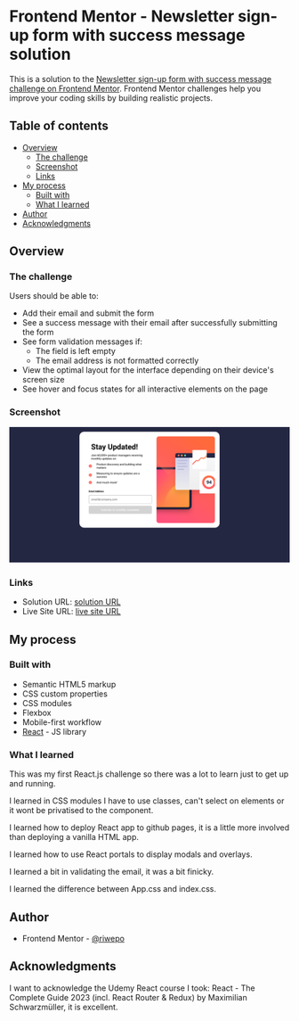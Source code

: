 # Frontend Mentor - Newsletter sign-up form with success message solution

This is a solution to the [Newsletter sign-up form with success message challenge on Frontend Mentor](https://www.frontendmentor.io/challenges/newsletter-signup-form-with-success-message-3FC1AZbNrv). Frontend Mentor challenges help you improve your coding skills by building realistic projects.

## Table of contents

- [Overview](#overview)
  - [The challenge](#the-challenge)
  - [Screenshot](#screenshot)
  - [Links](#links)
- [My process](#my-process)
  - [Built with](#built-with)
  - [What I learned](#what-i-learned)
- [Author](#author)
- [Acknowledgments](#acknowledgments)

## Overview

### The challenge

Users should be able to:

- Add their email and submit the form
- See a success message with their email after successfully submitting the form
- See form validation messages if:
  - The field is left empty
  - The email address is not formatted correctly
- View the optimal layout for the interface depending on their device's screen size
- See hover and focus states for all interactive elements on the page

### Screenshot

![](./screenshot/screenshot.png?raw=true)

### Links

- Solution URL: [solution URL](https://github.com/riwepo/fem-newsletter-signup-form-with-success-message)
- Live Site URL: [live site URL](https://riwepo.github.io/fem-newsletter-signup-form-with-success-message/)

## My process

### Built with

- Semantic HTML5 markup
- CSS custom properties
- CSS modules
- Flexbox
- Mobile-first workflow
- [React](https://reactjs.org/) - JS library

### What I learned

This was my first React.js challenge so there was a lot to learn just to get up and running.

I learned in CSS modules I have to use classes, can't select on elements or it wont be privatised to the component.

I learned how to deploy React app to github pages, it is a little more involved than deploying a vanilla HTML app.

I learned how to use React portals to display modals and overlays.

I learned a bit in validating the email, it was a bit finicky.

I learned the difference between App.css and index.css.

## Author

- Frontend Mentor - [@riwepo](https://www.frontendmentor.io/profile/riwepo)

## Acknowledgments

I want to acknowledge the Udemy React course I took:
React - The Complete Guide 2023 (incl. React Router & Redux)
by Maximilian Schwarzmüller, it is excellent.
